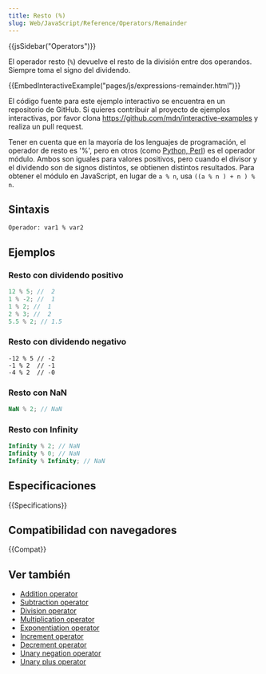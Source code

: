 ```yaml
---
title: Resto (%)
slug: Web/JavaScript/Reference/Operators/Remainder
---
```


{{jsSidebar("Operators")}}

El operador resto (`%`) devuelve el resto de la división entre dos operandos. Siempre toma el signo del dividendo.

{{EmbedInteractiveExample("pages/js/expressions-remainder.html")}}

El código fuente para este ejemplo interactivo se encuentra en un repositorio de GitHub. Si quieres contribuir al proyecto de ejemplos interactivas, por favor clona <https://github.com/mdn/interactive-examples> y realiza un pull request.

Tener en cuenta que en la mayoría de los lenguajes de programación, el operador de resto es '%', pero en otros (como [Python, Perl](https://en.wikipedia.org/wiki/Modulo_operation#In_programming_languages)) es el operador módulo. Ambos son iguales para valores positivos, pero cuando el divisor y el dividendo son de signos distintos, se obtienen distintos resultados. Para obtener el módulo en JavaScript, en lugar de `a % n`, usa `((a % n ) + n ) % n`.

## Sintaxis

```
Operador: var1 % var2
```

## Ejemplos

### Resto con dividendo positivo

```js
12 % 5; //  2
1 % -2; //  1
1 % 2; //  1
2 % 3; //  2
5.5 % 2; // 1.5
```

### Resto con dividendo negativo

```js-nolint
-12 % 5 // -2
-1 % 2  // -1
-4 % 2  // -0
```

### Resto con NaN

```js
NaN % 2; // NaN
```

### Resto con Infinity

```js
Infinity % 2; // NaN
Infinity % 0; // NaN
Infinity % Infinity; // NaN
```

## Especificaciones

{{Specifications}}

## Compatibilidad con navegadores

{{Compat}}

## Ver también

- [Addition operator](/es/docs/Web/JavaScript/Reference/Operators/Addition)
- [Subtraction operator](/es/docs/Web/JavaScript/Reference/Operators/Subtraction)
- [Division operator](/es/docs/Web/JavaScript/Reference/Operators/Division)
- [Multiplication operator](/es/docs/Web/JavaScript/Reference/Operators/Multiplication)
- [Exponentiation operator](/es/docs/Web/JavaScript/Reference/Operators/Exponentiation)
- [Increment operator](/es/docs/Web/JavaScript/Reference/Operators/Increment)
- [Decrement operator](/es/docs/Web/JavaScript/Reference/Operators/Decrement)
- [Unary negation operator](/es/docs/Web/JavaScript/Reference/Operators/Unary_negation)
- [Unary plus operator](/es/docs/Web/JavaScript/Reference/Operators/Unary_plus)
